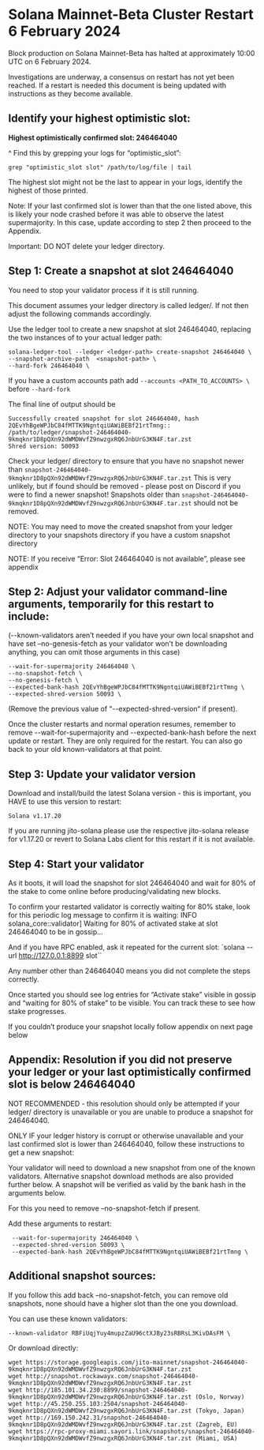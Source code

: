 # Solana Mainnet-Beta Cluster Restart 6 February 2024

Block production on Solana Mainnet-Beta has halted at approximately 10:00 UTC on 6 February 2024.

Investigations are underway, a consensus on restart has not yet been reached. If a restart is needed this document is being updated with instructions as they become available.


## Identify your highest optimistic slot:

**Highest optimistically confirmed slot: 246464040**


^ Find this by grepping your logs for “optimistic_slot”:


`grep "optimistic_slot slot" /path/to/log/file | tail`

The highest slot might not be the last to appear in your logs, identify the highest of those printed.

Note: If your last confirmed slot is lower than that the one listed above, this is likely your node crashed before it was able to observe the latest supermajority. In this case, update according to step 2 then proceed to the Appendix.

Important: DO NOT delete your ledger directory.

## Step 1: Create a snapshot at slot 246464040
You need to stop your validator process if it is still running.

This document assumes your ledger directory is called ledger/.  If not then adjust the following commands accordingly.

Use the ledger tool to create a new snapshot at slot 246464040, replacing the two instances of <ledger path> to your actual ledger path:

```
solana-ledger-tool --ledger <ledger-path> create-snapshot 246464040 \
--snapshot-archive-path  <snapshot-path> \
--hard-fork 246464040 \
```
 
If you have a custom accounts path add `--accounts <PATH_TO_ACCOUNTS> \` before `--hard-fork`

The final line of output should be 

```
Successfully created snapshot for slot 246464040, hash 2QEvYhBgeWPJbC84fMTTK9NgntqiUAWiBEBf21rtTmng:: /path/to/ledger/snapshot-246464040-9kmqknr1D8pQXn92dWMDWvfZ9nwzgxRQ6JnbUrG3KN4F.tar.zst
Shred version: 50093
``` 

Check your ledger/ directory to ensure that you have no snapshot newer than `snapshot-246464040-9kmqknr1D8pQXn92dWMDWvfZ9nwzgxRQ6JnbUrG3KN4F.tar.zst` This is very unlikely, but if found should be removed - please post on Discord if you were to find a newer snapshot! Snapshots older than `snapshot-246464040-9kmqknr1D8pQXn92dWMDWvfZ9nwzgxRQ6JnbUrG3KN4F.tar.zst` should not be removed.

NOTE: You may need to move the created snapshot from your ledger directory to your snapshots directory if you have a custom snapshot directory

NOTE: If you receive “Error: Slot 246464040 is not available”, please see appendix


## Step 2: Adjust your validator command-line arguments, temporarily for this restart to include:
(--known-validators aren’t needed if you have your own local snapshot and have set –no-genesis-fetch as your validator won’t be downloading anything, you can omit those arguments in this case)

```
--wait-for-supermajority 246464040 \
--no-snapshot-fetch \
--no-genesis-fetch \
--expected-bank-hash 2QEvYhBgeWPJbC84fMTTK9NgntqiUAWiBEBf21rtTmng \
--expected-shred-version 50093 \
```

(Remove the previous value of “--expected-shred-version“ if present). 

Once the cluster restarts and normal operation resumes, remember to remove --wait-for-supermajority and --expected-bank-hash before the next update or restart. They are only required for the restart. You can also go back to your old known-validators at that point.

## Step 3: Update your validator version


Download and install/build the latest Solana version - this is important, you HAVE to use this version to restart:

`Solana v1.17.20`

If you are running jito-solana please use the respective jito-solana release for v1.17.20 or revert to Solana Labs client for this restart if it is not available.

## Step 4: Start your validator
As it boots, it will load the snapshot for slot 246464040 and wait for 80% of the stake to come online before producing/validating new blocks. 

To confirm your restarted validator is correctly waiting for 80% stake, look for this periodic log message to confirm it is waiting:
INFO  solana_core::validator] Waiting for 80% of activated stake at slot 246464040 to be in gossip...

And if you have RPC enabled, ask it repeated for the current slot:
`solana --url http://127.0.0.1:8899 slot``

Any number other than 246464040 means you did not complete the steps correctly.

Once started you should see log entries for “Activate stake” visible in gossip and “waiting for 80% of stake” to be visible. You can track these to see how stake progresses.


If you couldn’t produce your snapshot locally follow appendix on next page below 



## Appendix: Resolution if you did not preserve your ledger or your last optimistically confirmed slot is below 246464040

NOT RECOMMENDED - this resolution should only be attempted if your ledger/ directory is unavailable or you are unable to produce a snapshot for 246464040.

ONLY IF your ledger history is corrupt or otherwise unavailable and your last confirmed slot is lower than 246464040, follow these instructions to get a new snapshot:

Your validator will need to download a new snapshot from one of the known validators. Alternative snapshot download methods are also provided further below. A snapshot will be verified as valid by the bank hash in the arguments below. 

For this you need to remove –no-snapshot-fetch if present.

Add these arguments to restart:
```
 --wait-for-supermajority 246464040 \
 --expected-shred-version 50093 \
 --expected-bank-hash 2QEvYhBgeWPJbC84fMTTK9NgntqiUAWiBEBf21rtTmng \
```

## Additional snapshot sources:
If you follow this add back –no-snapshot-fetch, you can remove old snapshots, none should have a higher slot than the one you download.

You can use these known validators:

```
--known-validator RBFiUqjYuy4mupzZaU96ctXJBy23sRBRsL3KivDAsFM \
```


Or download directly:
```
wget https://storage.googleapis.com/jito-mainnet/snapshot-246464040-9kmqknr1D8pQXn92dWMDWvfZ9nwzgxRQ6JnbUrG3KN4F.tar.zst
wget http://snapshot.rockawayx.com/snapshot-246464040-9kmqknr1D8pQXn92dWMDWvfZ9nwzgxRQ6JnbUrG3KN4F.tar.zst
wget http://185.101.34.230:8899/snapshot-246464040-9kmqknr1D8pQXn92dWMDWvfZ9nwzgxRQ6JnbUrG3KN4F.tar.zst (Oslo, Norway)
wget http://45.250.255.103:2504/snapshot-246464040-9kmqknr1D8pQXn92dWMDWvfZ9nwzgxRQ6JnbUrG3KN4F.tar.zst (Tokyo, Japan)
wget http://169.150.242.31/snapshot-246464040-9kmqknr1D8pQXn92dWMDWvfZ9nwzgxRQ6JnbUrG3KN4F.tar.zst (Zagreb, EU)
wget https://rpc-proxy-miami.sayori.link/snapshots/snapshot-246464040-9kmqknr1D8pQXn92dWMDWvfZ9nwzgxRQ6JnbUrG3KN4F.tar.zst (Miami, USA)
```